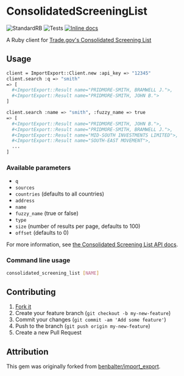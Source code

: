 # ConsolidatedScreeningList

![StandardRB](https://github.com/andrewmcodes/consolidated_screening_list/workflows/StandardRB/badge.svg)
![Tests](https://github.com/andrewmcodes/consolidated_screening_list/workflows/Tests/badge.svg)
[![Inline docs](http://inch-ci.org/github/andrewmcodes/consolidated_screening_list.svg?branch=master)](http://inch-ci.org/github/andrewmcodes/consolidated_screening_list)

A Ruby client for [Trade.gov's Consolidated Screening List](https://developer.trade.gov/consolidated-screening-list.html)

## Usage

```sh
client = ImportExport::Client.new :api_key => "12345"
client.search :q => "smith"
=> [
  #<ImportExport::Result name="PRIDMORE-SMITH, BRAMWELL J.">,
  #<ImportExport::Result name="PRIDMORE-SMITH, JOHN B.">
]

client.search :name => "smith", :fuzzy_name => true
=> [
  #<ImportExport::Result name="PRIDMORE-SMITH, JOHN B.">,
  #<ImportExport::Result name="PRIDMORE-SMITH, BRAMWELL J.">,
  #<ImportExport::Result name="MID-SOUTH INVESTMENTS LIMITED">,
  #<ImportExport::Result name="SOUTH-EAST MOVEMENT">,
  ...
]
```

### Available parameters

* `q`
* `sources`
* `countries` (defaults to all countries)
* `address`
* `name`
* `fuzzy_name` (true or false)
* `type`
* `size` (number of results per page, defaults to 100)
* `offset` (defaults to 0)

For more information, see [the Consolidated Screening List API docs](https://developer.trade.gov/consolidated-screening-list.html).

### Command line usage

```sh
consolidated_screening_list [NAME]
```

## Contributing

1. [Fork it](https://github.com/andrewmcodes/consolidated_screening_list/fork)
2. Create your feature branch (`git checkout -b my-new-feature`)
3. Commit your changes (`git commit -am 'Add some feature'`)
4. Push to the branch (`git push origin my-new-feature`)
5. Create a new Pull Request

## Attribution

This gem was originally forked from [benbalter/import_export](https://github.com/benbalter/import_export).
